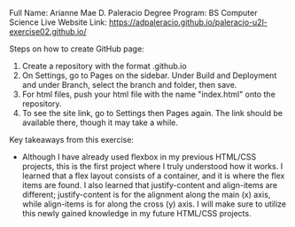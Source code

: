 Full Name: Arianne Mae D. Paleracio
Degree Program: BS Computer Science
Live Website Link: https://adpaleracio.github.io/paleracio-u2l-exercise02.github.io/

Steps on how to create GitHub page:
1. Create a repository with the format <filename>.github.io
2. On Settings, go to Pages on the sidebar. Under Build and Deployment and under Branch, select the branch and folder, then save.
3. For html files, push your html file with the name "index.html" onto the repository.
4. To see the site link, go to Settings then Pages again. The link should be available there, though it may take a while.

Key takeaways from this exercise:
- Although I have already used flexbox in my previous HTML/CSS projects, this is the first project where I truly understood how it works. I learned that a flex layout consists of a container, and it is where the flex items are found. I also learned that justify-content and align-items are different; justify-content is for the alignment along the main (x) axis, while align-items is for along the cross (y) axis. I will make sure to utilize this newly gained knowledge in my future HTML/CSS projects.
